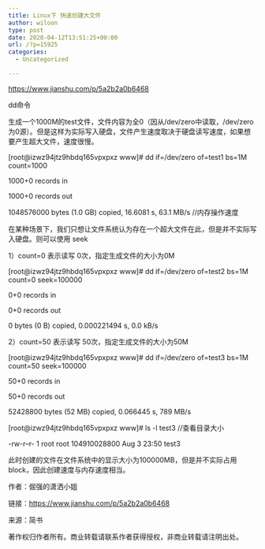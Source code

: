 ```yaml
---
title: Linux下 快速创建大文件
author: wiloon
type: post
date: 2020-04-12T13:51:25+00:00
url: /?p=15925
categories:
  - Uncategorized

---
```

https://www.jianshu.com/p/5a2b2a0b6468

dd命令
  
生成一个1000M的test文件，文件内容为全0（因从/dev/zero中读取，/dev/zero为0源）。但是这样为实际写入硬盘，文件产生速度取决于硬盘读写速度，如果想要产生超大文件，速度很慢。

[root@izwz94jtz9hbdq165vpxpxz www]# dd if=/dev/zero of=test1 bs=1M count=1000
   
1000+0 records in
   
1000+0 records out
   
1048576000 bytes (1.0 GB) copied, 16.6081 s, 63.1 MB/s //内存操作速度
  
在某种场景下，我们只想让文件系统认为存在一个超大文件在此，但是并不实际写入硬盘。则可以使用 seek

1）count=0 表示读写 0次，指定生成文件的大小为0M

[root@izwz94jtz9hbdq165vpxpxz www]# dd if=/dev/zero of=test2 bs=1M count=0 seek=100000
    
0+0 records in
    
0+0 records out
    
0 bytes (0 B) copied, 0.000221494 s, 0.0 kB/s
  
2）count=50 表示读写 50次，指定生成文件的大小为50M

[root@izwz94jtz9hbdq165vpxpxz www]# dd if=/dev/zero of=test3 bs=1M count=50 seek=100000
    
50+0 records in
    
50+0 records out
    
52428800 bytes (52 MB) copied, 0.066445 s, 789 MB/s
   
[root@izwz94jtz9hbdq165vpxpxz www]# ls -l test3 //查看目录大小
   
-rw-r&#8211;r- 1 root root 104910028800 Aug 3 23:50 test3
  
此时创建的文件在文件系统中的显示大小为100000MB，但是并不实际占用block，因此创建速度与内存速度相当。

作者：倔强的潇洒小姐
  
链接：https://www.jianshu.com/p/5a2b2a0b6468
  
来源：简书
  
著作权归作者所有。商业转载请联系作者获得授权，非商业转载请注明出处。
